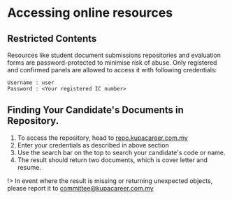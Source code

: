 # Accessing online resources

## Restricted Contents
Resources like student document submissions repositories and evaluation forms are password-protected to minimise risk of abuse. Only registered and confirmed panels are allowed to access it with following credentials:

```
Username : user
Password : <Your registered IC number>
```

## Finding Your Candidate's Documents in Repository.
1. To access the repository, head to [repo.kupacareer.com.my](https://repo.kupacareer.com.my)
2. Enter your credentials as described in above section
3. Use the search bar on the top to search your candidate's code or name.
4. The result should return two documents, which is cover letter and resume. 

!> In event where the result is missing or returning unexpected objects, please report it to committee@kupacareer.com.my